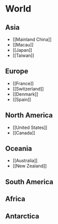 # World

## Asia

- [[Mainland China]]
- [[Macau]]
- [[Japan]]
- [[Taiwan]]

## Europe

- [[France]]
- [[Switzerland]]
- [[Denmark]]
- [[Spain]]

## North America

- [[United States]]
- [[Canada]]

## Oceania

- [[Australia]]
- [[New Zealand]]

## South America


## Africa

## Antarctica
